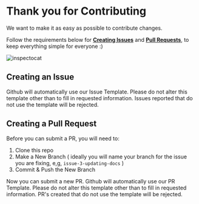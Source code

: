 Thank you for Contributing
===

We want to make it as easy as possible to contribute changes.

Follow the requirements below for __[Creating Issues](https://github.com/manifestinteractive/weather-bar-app/issues/new)__ and __[Pull Requests](https://github.com/manifestinteractive/weather-bar-app/pull/new)__, to keep everything simple for everyone :)

![inspectocat](https://octodex.github.com/images/inspectocat.jpg "inspectocat")


Creating an Issue
---

Github will automatically use our Issue Template.  Please do not alter this template other than to fill in requested information.  Issues reported that do not use the template will be rejected.


Creating a Pull Request
---

Before you can submit a PR, you will need to:

1. Clone this repo
2. Make a New Branch ( ideally you will name your branch for the issue you are fixing, e,g, `issue-3-updating-docs` )
3. Commit & Push the New Branch

Now you can submit a new PR.  Github will automatically use our PR Template.  Please do not alter this template other than to fill in requested information.  PR's created that do not use the template will be rejected.
